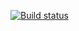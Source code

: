 [![Build status](https://ci.appveyor.com/api/projects/status/jux5ctd44x7mih7f?svg=true)](https://ci.appveyor.com/project/sergeyzlenskiy/classes-2)
